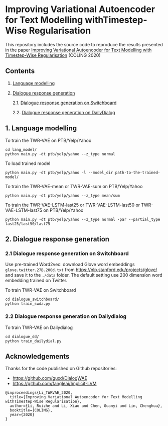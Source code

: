 # Improving Variational Autoencoder for Text Modelling withTimestep-Wise Regularisation

This repository includes the source code to reproduce the results presented in the paper [Improving Variational Autoencoder for Text Modelling with Timestep-Wise Regularisation](https://arxiv.org/pdf/2011.01136.pdf) (COLING 2020)


## Contents
1. [Language modelling](#Language-modelling)

2. [Dialogue response generation](#Dialogue-response-generation)

    2.1. [Dialogue response generation on Switchboard](#Dialogue-response-generation-on-Switchboard)

    2.2. [Dialogue response generation on DailyDialog](#Dialogue-response-generation-on-Dailydialog)


## 1. Language modelling



To train the TWR-VAE on PTB/Yelp/Yahoo

```
cd lang_model/
python main.py -dt ptb/yelp/yahoo --z_type normal
```

To load trained model
```
python main.py -dt ptb/yelp/yahoo -l --model_dir path-to-the-trained-model/
```

To train the TWR-VAE-mean or TWR-VAE-sum on PTB/Yelp/Yahoo

```
python main.py -dt ptb/yelp/yahoo --z_type mean/sum
```

To train the TWR-VAE-LSTM-last25 or TWR-VAE-LSTM-last50 or TWR-VAE-LSTM-last75 on PTB/Yelp/Yahoo

```
python main.py -dt ptb/yelp/yahoo --z_type normal -par --partial_type last25/last50/last75
```

## 2. Dialogue response generation

### 2.1 Dialogue response generation on Switchboard
Use pre-trained Word2vec: download Glove word embeddings `glove.twitter.27B.200d.txt` from https://nlp.stanford.edu/projects/glove/ and save it to the `./data` folder. The default setting use 200 dimension word embedding trained on Twitter.

To train TWR-VAE on Switchboard
```
cd dialogue_switchboard/
python train_swda.py
```

### 2.2 Dialogue response generation on Dailydialog

To train TWR-VAE on Dailydialog
```
cd dialogue_dd/
python train_dailydial.py
```

## Acknowledgements
Thanks for the code published on Github repositories:
- https://github.com/guxd/DialogWAE
- https://github.com/fangleai/Implicit-LVM

```
@inproceedings{Li_TWRVAE_2020,
  title={Improving Variational Autoencoder for Text Modelling withTimestep-Wise Regularisation},
  author={Li, Ruizhe and Li, Xiao and Chen, Guanyi and Lin, Chenghua},
  booktitle={COLING},
  year={2020}
}
```
